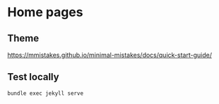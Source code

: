 # Home pages

## Theme

https://mmistakes.github.io/minimal-mistakes/docs/quick-start-guide/

## Test locally

```bash
bundle exec jekyll serve
```